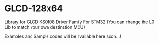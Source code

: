 # GLCD-128x64
Library for GLCD KS0108 Driver Family
For STM32 (You can change the L0 Lib to match your own destination MCU)

Examples and Sample codes will be available here soon...!
